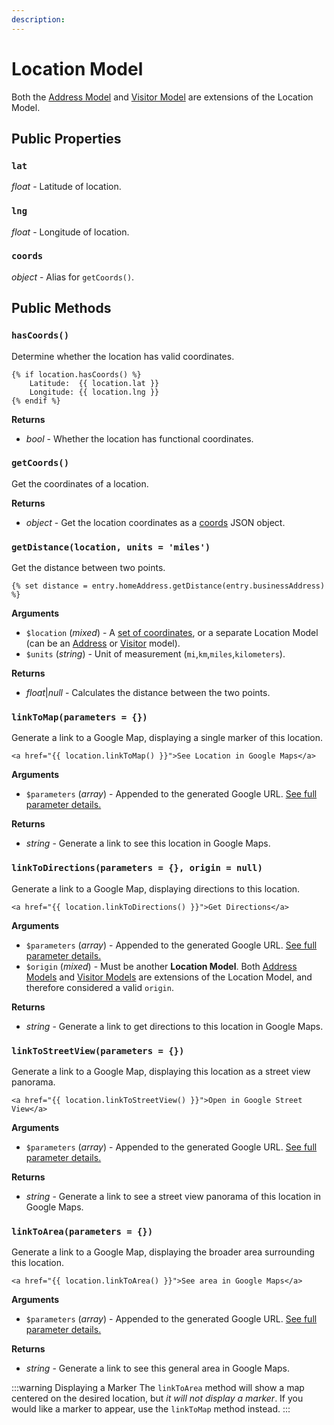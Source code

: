 ```yaml
---
description:
---
```


# Location Model

Both the [Address Model](/models/address-model/) and [Visitor Model](/models/visitor-model/) are extensions of the Location Model.

## Public Properties

### `lat`

_float_ - Latitude of location.

### `lng`

_float_ - Longitude of location.

### `coords`

_object_ - Alias for `getCoords()`.

## Public Methods

### `hasCoords()`

Determine whether the location has valid coordinates.

```twig
{% if location.hasCoords() %}
    Latitude:  {{ location.lat }}
    Longitude: {{ location.lng }}
{% endif %}
```

**Returns**

- _bool_ - Whether the location has functional coordinates.

### `getCoords()`

Get the coordinates of a location.

**Returns**

- _object_ - Get the location coordinates as a [coords](/models/coordinates/) JSON object.

### `getDistance(location, units = 'miles')`

Get the distance between two points.

```twig
{% set distance = entry.homeAddress.getDistance(entry.businessAddress) %}
```

**Arguments**

- `$location` (_mixed_) - A [set of coordinates](/models/coordinates/), or a separate Location Model (can be an [Address](/models/address-model/) or [Visitor](/models/visitor-model/) model).
- `$units` (_string_) - Unit of measurement (`mi`,`km`,`miles`,`kilometers`).

**Returns**

- _float_|_null_ - Calculates the distance between the two points.

### `linkToMap(parameters = {})`

Generate a link to a Google Map, displaying a single marker of this location.

```twig
<a href="{{ location.linkToMap() }}">See Location in Google Maps</a>
```

**Arguments**

- `$parameters` (_array_) - Appended to the generated Google URL. [See full parameter details.](https://developers.google.com/maps/documentation/urls/get-started#parameters)

**Returns**

- _string_ - Generate a link to see this location in Google Maps.

### `linkToDirections(parameters = {}, origin = null)`

Generate a link to a Google Map, displaying directions to this location.

```twig
<a href="{{ location.linkToDirections() }}">Get Directions</a>
```

**Arguments**

- `$parameters` (_array_) - Appended to the generated Google URL. [See full parameter details.](https://developers.google.com/maps/documentation/urls/get-started#directions-action)
- `$origin` (_mixed_) - Must be another **Location Model**. Both [Address Models](/models/address-model/) and [Visitor Models](/models/visitor-model/) are extensions of the Location Model, and therefore considered a valid `origin`.

**Returns**

- _string_ - Generate a link to get directions to this location in Google Maps.

### `linkToStreetView(parameters = {})`

Generate a link to a Google Map, displaying this location as a street view panorama.

```twig
<a href="{{ location.linkToStreetView() }}">Open in Google Street View</a>
```

**Arguments**

- `$parameters` (_array_) - Appended to the generated Google URL. [See full parameter details.](https://developers.google.com/maps/documentation/urls/get-started#street-view-action)

**Returns**

- _string_ - Generate a link to see a street view panorama of this location in Google Maps.

### `linkToArea(parameters = {})`

Generate a link to a Google Map, displaying the broader area surrounding this location.

```twig
<a href="{{ location.linkToArea() }}">See area in Google Maps</a>
```

**Arguments**

- `$parameters` (_array_) - Appended to the generated Google URL. [See full parameter details.](https://developers.google.com/maps/documentation/urls/get-started#map-action)

**Returns**

- _string_ - Generate a link to see this general area in Google Maps.

:::warning Displaying a Marker
The `linkToArea` method will show a map centered on the desired location, but _it will not display a marker_. If you would like a marker to appear, use the `linkToMap` method instead.
:::
